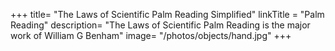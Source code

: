 +++
title=  "The Laws of Scientific Palm Reading Simplified"
linkTitle = "Palm Reading"
description=  "The Laws of Scientific Palm Reading is the major work of William G Benham"
image=  "/photos/objects/hand.jpg"
+++
